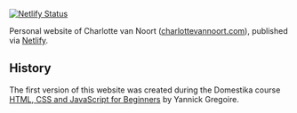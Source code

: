 [![Netlify Status](https://api.netlify.com/api/v1/badges/2f543728-74cf-4c5b-9f30-d99e4dc66072/deploy-status)](https://app.netlify.com/sites/charlottevannoort/deploys)

Personal website of Charlotte van Noort ([charlottevannoort.com](https://charlottevannoort.com)), published via [Netlify](https://www.netlify.com/).

History
-------

The first version of this website was created during the Domestika course [HTML, CSS and JavaScript for Beginners](https://www.domestika.org/en/courses/4905-html-css-and-javascript-for-beginners) by Yannick Gregoire.
